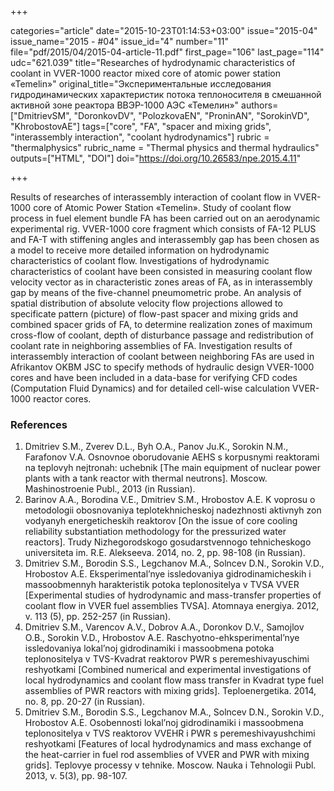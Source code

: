+++

categories="article"
date="2015-10-23T01:14:53+03:00"
issue="2015-04"
issue_name="2015 - #04"
issue_id="4"
number="11"
file="pdf/2015/04/2015-04-article-11.pdf"
first_page="106"
last_page="114"
udc="621.039"
title="Researches of hydrodynamic characteristics of coolant in VVER-1000 reactor mixed core of atomic power station «Temelin»"
original_title="Экспериментальные исследования гидродинамических характеристик потока теплоносителя в смешанной активной зоне реактора ВВЭР-1000 АЭС «Темелин»"
authors=["DmitrievSM", "DoronkovDV", "PolozkovaEN", "ProninAN", "SorokinVD", "KhrobostovAE"]
tags=["core", "FA", "spacer and mixing grids", "interassembly interaction", "coolant hydrodynamics"]
rubric = "thermalphysics"
rubric_name = "Thermal physics and thermal hydraulics"
outputs=["HTML", "DOI"]
doi="https://doi.org/10.26583/npe.2015.4.11"

+++

Results of researches of interassembly interaction of coolant flow in VVER-1000 core of Atomic Power Station «Temelin». Study of coolant flow process in fuel element bundle FA has been carried out on an aerodynamic experimental rig. VVER-1000 core fragment which consists of FA-12 PLUS and FA-T with stiffening angles and interassembly gap has been chosen as a model to receive more detailed information on hydrodynamic characteristics of coolant flow. Investigations of hydrodynamic characteristics of coolant have been consisted in measuring coolant flow velocity vector as in characteristic zones areas of FA, as in interassembly gap by means of the five-channel pneumometric probe. An analysis of spatial distribution of absolute velocity flow projections allowed to specificate pattern (picture) of flow-past spacer and mixing grids and combined spacer grids of FA, to determine realization zones of maximum cross-flow of coolant, depth of disturbance passage and redistribution of coolant rate in neighboring assemblies of FA. Investigation results of interassembly interaction of coolant between neighboring FAs are used in Afrikantov OKBM JSC to specify methods of hydraulic design VVER-1000 cores and have been included in a data-base for verifying CFD codes (Computation Fluid Dynamics) and for detailed cell-wise calculation VVER-1000 reactor cores.

### References

1. Dmitriev S.M., Zverev D.L., Byh O.A., Panov Ju.K., Sorokin N.M., Farafonov V.A. Osnovnoe oborudovanie AEHS s korpusnymi reaktorami na teplovyh nejtronah: uchebnik [The main equipment of nuclear power plants with a tank reactor with thermal neutrons]. Moscow. Mashinostroenie Publ., 2013 (in Russian).
2. Barinov A.A., Borodina V.E., Dmitriev S.M., Hrobostov A.E. K voprosu o metodologii obosnovaniya teplotekhnicheskoj nadezhnosti aktivnyh zon vodyanyh energeticheskih reaktorov [On the issue of core cooling reliability substantiation methodology for the pressurized water reactors]. Trudy Nizhegorodskogo gosudarstvennogo tehnicheskogo universiteta im. R.E. Alekseeva. 2014, no. 2, pp. 98-108 (in Russian).
3. Dmitriev S.M., Borodin S.S., Legchanov M.A., Solncev D.N., Sorokin V.D., Hrobostov A.E. Eksperimental’nye issledovaniya gidrodinamicheskih i massoobmennyh harakteristik potoka teplonositelya v TVSA VVER [Experimental studies of hydrodynamic and mass-transfer properties of coolant flow in VVER fuel assemblies TVSA]. Atomnaya energiya. 2012, v. 113 (5), pp. 252-257 (in Russian).
4. Dmitriev S.M., Varencov A.V., Dobrov A.A., Doronkov D.V., Samojlov O.B., Sorokin V.D., Hrobostov A.E. Raschyotno-ehksperimental’nye issledovaniya lokal’noj gidrodinamiki i massoobmena potoka teplonositelya v TVS-Kvadrat reaktorov PWR s peremeshivayuschimi reshyotkami [Combined numerical and experimental investigations of local hydrodynamics and coolant flow mass transfer in Kvadrat type fuel assemblies of PWR reactors with mixing grids]. Teploenergetika. 2014, no. 8, pp. 20-27 (in Russian).
5. Dmitriev S.M., Borodin S.S., Legchanov M.A., Solncev D.N., Sorokin V.D., Hrobostov A.E. Osobennosti lokal’noj gidrodinamiki i massoobmena teplonositelya v TVS reaktorov VVEHR i PWR s peremeshivayushchimi reshyotkami [Features of local hydrodynamics and mass exchange of the heat-carrier in fuel rod assemblies of VVER and PWR with mixing grids]. Teplovye processy v tehnike. Moscow. Nauka i Tehnologii Publ. 2013, v. 5(3), pp. 98-107.